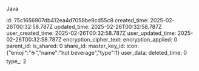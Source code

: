 Java

id: 75c1656907db412ea4d7058be9cd55c8
created_time: 2025-02-26T00:32:58.787Z
updated_time: 2025-02-26T00:32:58.787Z
user_created_time: 2025-02-26T00:32:58.787Z
user_updated_time: 2025-02-26T00:32:58.787Z
encryption_cipher_text: 
encryption_applied: 0
parent_id: 
is_shared: 0
share_id: 
master_key_id: 
icon: {"emoji":"☕","name":"hot beverage","type":1}
user_data: 
deleted_time: 0
type_: 2